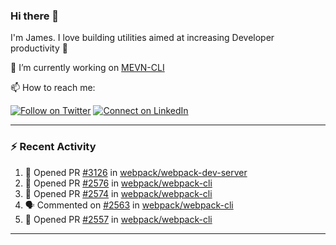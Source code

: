 ### Hi there 👋

I'm James. I love building utilities aimed at increasing Developer productivity :raised_hands: 

🔭 I’m currently working on [MEVN-CLI](https://github.com/madlabsinc/mevn-cli)

📫 How to reach me:

[![Follow on Twitter](https://img.shields.io/badge/--twitter?label=Twitter&logo=Twitter&style=social)](https://twitter.com/james_madhacks) [![Connect on LinkedIn](https://img.shields.io/badge/--linkedin?label=LinkedIn&logo=LinkedIn&style=social)](https://www.linkedin.com/in/jamesgeorge007)

---

### :zap: Recent Activity

<!--START_SECTION:activity-->
1. 💪 Opened PR [#3126](https://github.com/webpack/webpack-dev-server/pull/3126) in [webpack/webpack-dev-server](https://github.com/webpack/webpack-dev-server)
2. 💪 Opened PR [#2576](https://github.com/webpack/webpack-cli/pull/2576) in [webpack/webpack-cli](https://github.com/webpack/webpack-cli)
3. 💪 Opened PR [#2574](https://github.com/webpack/webpack-cli/pull/2574) in [webpack/webpack-cli](https://github.com/webpack/webpack-cli)
4. 🗣 Commented on [#2563](https://github.com/webpack/webpack-cli/issues/2563) in [webpack/webpack-cli](https://github.com/webpack/webpack-cli)
5. 💪 Opened PR [#2557](https://github.com/webpack/webpack-cli/pull/2557) in [webpack/webpack-cli](https://github.com/webpack/webpack-cli)
<!--END_SECTION:activity-->

---

<!--
**jamesgeorge007/jamesgeorge007** is a ✨ _special_ ✨ repository because its `README.md` (this file) appears on your GitHub profile.

Here are some ideas to get you started:

- 🌱 I’m currently learning ...
- 👯 I’m looking to collaborate on ...
- 🤔 I’m looking for help with ...
- 💬 Ask me about ...
- 😄 Pronouns: ...
- ⚡ Fun fact: ...
-->
